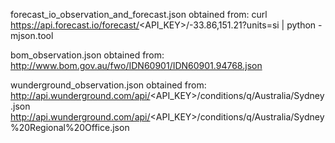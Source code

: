 forecast_io_observation_and_forecast.json obtained from:
curl https://api.forecast.io/forecast/<API_KEY>/-33.86,151.21?units=si | python -mjson.tool

bom_observation.json obtained from:
http://www.bom.gov.au/fwo/IDN60901/IDN60901.94768.json

wunderground_observation.json obtained from:
http://api.wunderground.com/api/<API_KEY>/conditions/q/Australia/Sydney.json
http://api.wunderground.com/api/<API_KEY>/conditions/q/Australia/Sydney%20Regional%20Office.json
